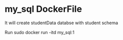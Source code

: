 # my_sql DockerFile

It will create studentData databse with student schema

Run sudo docker run -itd my_sql:1
